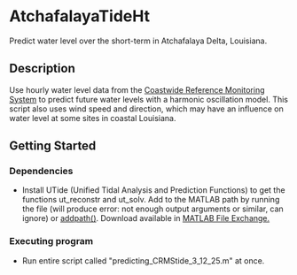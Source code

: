 # AtchafalayaTideHt

Predict water level over the short-term in Atchafalaya Delta, Louisiana.

## Description

Use hourly water level data from the [Coastwide Reference Monitoring System](https://cims.coastal.la.gov/DataDownload/DataDownload.aspx?type=hydro_hourly) to predict future water levels with a harmonic oscillation model. This script also uses wind speed and direction, which may have an influence on water level at some sites in coastal Louisiana.

## Getting Started

### Dependencies

* Install UTide (Unified Tidal Analysis and Prediction Functions) to get the functions ut_reconstr and ut_solv. Add to the MATLAB path by running the file (will produce error: not enough output arguments or similar, can ignore) or [addpath()](https://www.mathworks.com/help/matlab/ref/addpath.html). Download available in [MATLAB File Exchange.](https://www.mathworks.com/matlabcentral/fileexchange/46523-utide-unified-tidal-analysis-and-prediction-functions)

### Executing program

* Run entire script called "predicting_CRMStide_3_12_25.m" at once.
